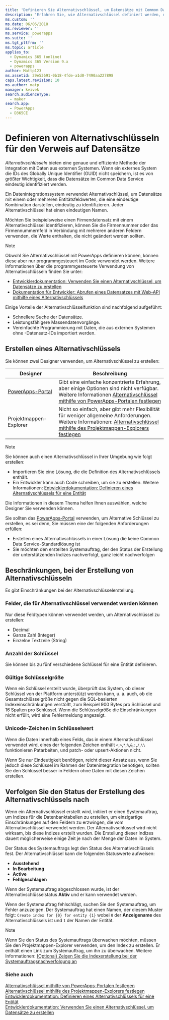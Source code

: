 ```yaml
---
title: 'Definieren Sie Alternativschlüssel, um Datensätze mit Common Data Service zu verweisen | MicrosoftDocs'
description: 'Erfahren Sie, wie Alternativschlüssel definiert werden, die verwendet werden können, um Datensätze in Common Data Service zu verweisen'
ms.custom: ''
ms.date: 06/06/2018
ms.reviewer: ''
ms.service: powerapps
ms.suite: ''
ms.tgt_pltfrm: ''
ms.topic: article
applies_to:
  - Dynamics 365 (online)
  - Dynamics 365 Version 9.x
  - powerapps
author: Mattp123
ms.assetid: 29e53691-0b18-4fde-a1d0-7490aa227898
caps.latest.revision: 10
ms.author: matp
manager: kvivek
search.audienceType:
  - maker
search.app:
  - PowerApps
  - D365CE
---
```

# <a name="define-alternate-keys-to-reference-records"></a>Definieren von Alternativschlüsseln für den Verweis auf Datensätze

*Alternativschlüsseln* bieten eine genaue und effiziente Methode der Integration mit Daten aus externen Systemen. Wenn ein externes System die IDs des Globally Unique Identifier (GUID) nicht speichern, ist es von größter Wichtigkeit, dass die Datensätze im Common Data Service eindeutig identifiziert werden. 

Ein Datenintegrationssystem verwendet Alternativschlüssel, um Datensätze mit einem oder mehreren Entitätsfeldwerten, die eine eindeutige Kombination darstellen, eindeutig zu identifizieren. Jeder Alternativschlüssel hat einen eindeutigen Namen. 

Möchten Sie beispielsweise einen Firmendatensatz mit einem Alternativschlüssel identifizieren, können Sie die Firmennummer oder das Firmennummernfeld in Verbindung mit mehreren anderen Feldern verwenden, die Werte enthalten, die nicht geändert werden sollten.

> [!NOTE]
> Obwohl Sie Alternativschlüssel mit PowerApps definieren können, können diese aber nur programmgesteuert im Code verwendet werden. Weitere Informationen über die programmgesteuerte Verwendung von Alternativschlüsseln finden Sie unter:   
> - [Entwicklerdokumentation: Verwenden Sie einen Alternativschlüssel, um Datensätze zu erstellen](/dynamics365/customer-engagement/developer/use-alternate-key-create-record) 
> - [Dokumentation für Entwickler: Abrufen eines Datensatzes mit Web-API mithilfe eines Alternativschlüssels](/dynamics365/customer-engagement/developer/webapi/retrieve-entity-using-web-api#retrieve-using-an-alternate-key)

Einige Vorteile der Alternativschlüsselfunktion sind nachfolgend aufgeführt:  
  
- Schnellere Suche der Datensätze.  
- Leistungsfähigere Massendatenvorgänge.  
- Vereinfachte Programmierung mit Daten, die aus externen Systemen ohne -Datensatz-IDs importiert werden.  
  

## <a name="creating-an-alternate-key"></a>Erstellen eines Alternativschlüssels

Sie können zwei Designer verwenden, um Alternativschlüssel zu erstellen:

|Designer| Beschreibung|
|--|--|
|[PowerApps-Portal](https://web.powerapps.com/?utm_source=padocs&utm_medium=linkinadoc&utm_campaign=referralsfromdoc)|Gibt eine einfache konzentrierte Erfahrung, aber einige Optionen sind nicht verfügbar.<br />Weitere Informationen [Alternativschlüssel mithilfe von PowerApps-Portalen festlegen](define-alternate-keys-portal.md)|
|Projektmappen-Explorer|Nicht so einfach, aber gibt mehr Flexibilität für weniger allgemeine Anforderungen.<br />Weitere Informationen: [Alternativschlüssel mithilfe des Projektmappen-Explorers festlegen](define-alternate-keys-solution-explorer.md) |

> [!NOTE]
> Sie können auch einen Alternativschlüssel in Ihrer Umgebung wie folgt erstellen:
> - Importieren Sie eine Lösung, die die Definition des Alternativschlüssels enthält.
> - Ein Entwickler kann auch Code schreiben, um sie zu erstellen. Weitere Informationen: [Entwicklerdokumentation: Definieren eines Alternativschlüssels für eine Entität](/dynamics365/customer-engagement/developer/define-alternate-keys-entity)

Die Informationen in diesem Thema helfen Ihnen auswählen, welche Designer Sie verwenden können. 

Sie sollten das [PowerApps-Portal](https://web.powerapps.com/?utm_source=padocs&utm_medium=linkinadoc&utm_campaign=referralsfromdoc) verwenden, um Alternative Schlüssel zu erstellen, es sei denn, Sie müssen eine der folgenden Anforderungen erfüllen:

- Erstellen eines Alternativschlüssels in einer Lösung die keine Common Data Service-Standardlösung ist
- Sie möchten den erstellten Systemauftrag, der den Status der Erstellung der unterstützenden Indizes nachverfolgt, ganz leicht nachverfolgen


## <a name="limits-in-creating-alternate-keys"></a>Beschränkungen, bei der Erstellung von Alternativschlüsseln

Es gibt Einschränkungen bei der Alternativschlüsselerstellung.

### <a name="fields-that-can-be-used-for-alternate-keys"></a>Felder, die für Alternativschlüssel verwendet werden können

Nur diese Feldtypen können verwendet werden, um Alternativschlüssel zu erstellen:
 - Decimal
 - Ganze Zahl (Integer)
 - Einzelne Textzeile (String)

### <a name="number-of-keys"></a>Anzahl der Schlüssel

Sie können bis zu fünf verschiedene Schlüssel für eine Entität definieren.
 
### <a name="valid-key-size"></a>Gültige Schlüsselgröße

Wenn ein Schlüssel erstellt wurde, überprüft das System, ob dieser Schlüssel von der Plattform unterstützt werden kann, u. a. auch, ob die Gesamtschlüsselgröße nicht gegen die SQL-basierten Indexeinschränkungen verstößt, zum Beispiel 900 Bytes pro Schlüssel und 16 Spalten pro Schlüssel. Wenn die Schlüsselgröße die Einschränkungen nicht erfüllt, wird eine Fehlermeldung angezeigt.

### <a name="unicode-characters-in-key-value"></a>Unicode-Zeichen im Schlüsselwert

Wenn die Daten innerhalb eines Felds, das in einem Alternativschlüssel verwendet wird, eines der folgenden Zeichen enthält `<`,`>`,`*`,`%`,`&`,`:`,`/`,`\\` funktionieren Patarbeiten, und patch- oder upsert-Aktionen nicht. 

Wenn Sie nur Eindeutigkeit benötigen, reicht dieser Ansatz aus, wenn Sie jedoch diese Schlüssel im Rahmen der Datenintegration benötigen, sollten Sie den Schlüssel besser in Feldern ohne Daten mit diesen Zeichen erstellen.

## <a name="track-the-status-of-the-creation-of-the-alternate-key"></a>Verfolgen Sie den Status der Erstellung des Alternativschlüssels nach

Wenn ein Alternativschlüssel erstellt wird, initiiert er einen Systemauftrag, um Indizes für die Datenbanktabellen zu erstellen, um einzigartige Einschränkungen auf den Feldern zu erzwingen, die vom Alternativschlüssel verwendet werden. Der Alternativschlüssel wird nicht wirksam, bis diese Indizes erstellt wurden. Die Erstellung dieser Indizes dauert möglicherweise einige Zeit je nach der Menge der Daten im System. 

Der Status des Systemauftrags legt den Status des Alternativschlüssels fest. Der Alternativschlüssel kann die folgenden Statuswerte aufweisen:
- **Ausstehend**
- **In Bearbeitung**
- **Active**
- **Fehlgeschlagen**

Wenn der Systemauftrag abgeschlossen wurde, ist der Alternativschlüsselstatus **Aktiv** und er kann verwendet werden.

Wenn der Systemauftrag fehlschlägt, suchen Sie den Systemauftrag, um Fehler anzuzeigen. Der Systemauftrag hat einen Namen, der diesem Muster folgt: `Create index for {0} for entity {1}` wobei `0` der **Anzeigename** des Alternativschlüssels ist und `1` der Namen der Entität.


> [!NOTE]
> Wenn Sie den Status des Systemauftrags überwachen möchten, müssen Sie den Projektmappen-Explorer verwenden, um den Index zu erstellen. Er enthält einen Link zum Systemauftrag, um ihn zu überwachen. Weitere Informationen: [(Optional) Zeigen Sie die Indexerstellung bei der Systemauftragsnachverfolgung an](define-alternate-keys-solution-explorer.md#optional-view-the-system-job-tracking-creation-of-indexes)
  
  
### <a name="see-also"></a>Siehe auch  

[Alternativschlüssel mithilfe von PowerApps-Portalen festlegen](define-alternate-keys-portal.md)<br />
[Alternativschlüssel mithilfe des Projektmappen-Explorers festlegen](define-alternate-keys-solution-explorer.md)<br />
[Entwicklerdokumentation: Definieren eines Alternativschlüssels für eine Entität](/dynamics365/customer-engagement/developer/define-alternate-keys-entity)<br />
[Entwicklerdokumentation: Verwenden Sie einen Alternativschlüssel, um Datensätze zu erstellen](/dynamics365/customer-engagement/developer/use-alternate-key-create-record)
